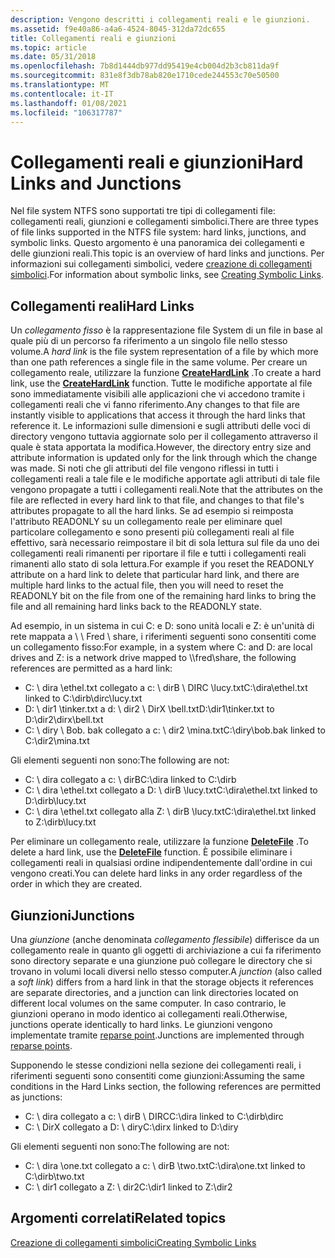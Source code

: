 ```yaml
---
description: Vengono descritti i collegamenti reali e le giunzioni.
ms.assetid: f9e40a86-a4a6-4524-8045-312da72dc655
title: Collegamenti reali e giunzioni
ms.topic: article
ms.date: 05/31/2018
ms.openlocfilehash: 7b8d1444db977dd95419e4cb004d2b3cb811da9f
ms.sourcegitcommit: 831e8f3db78ab820e1710cede244553c70e50500
ms.translationtype: MT
ms.contentlocale: it-IT
ms.lasthandoff: 01/08/2021
ms.locfileid: "106317787"
---
```

# <a name="hard-links-and-junctions"></a><span data-ttu-id="1b10c-103">Collegamenti reali e giunzioni</span><span class="sxs-lookup"><span data-stu-id="1b10c-103">Hard Links and Junctions</span></span>

<span data-ttu-id="1b10c-104">Nel file system NTFS sono supportati tre tipi di collegamenti file: collegamenti reali, giunzioni e collegamenti simbolici.</span><span class="sxs-lookup"><span data-stu-id="1b10c-104">There are three types of file links supported in the NTFS file system: hard links, junctions, and symbolic links.</span></span> <span data-ttu-id="1b10c-105">Questo argomento è una panoramica dei collegamenti e delle giunzioni reali.</span><span class="sxs-lookup"><span data-stu-id="1b10c-105">This topic is an overview of hard links and junctions.</span></span> <span data-ttu-id="1b10c-106">Per informazioni sui collegamenti simbolici, vedere [creazione di collegamenti simbolici](creating-symbolic-links.md).</span><span class="sxs-lookup"><span data-stu-id="1b10c-106">For information about symbolic links, see [Creating Symbolic Links](creating-symbolic-links.md).</span></span>

## <a name="hard-links"></a><span data-ttu-id="1b10c-107">Collegamenti reali</span><span class="sxs-lookup"><span data-stu-id="1b10c-107">Hard Links</span></span>

<span data-ttu-id="1b10c-108">Un *collegamento fisso* è la rappresentazione file System di un file in base al quale più di un percorso fa riferimento a un singolo file nello stesso volume.</span><span class="sxs-lookup"><span data-stu-id="1b10c-108">A *hard link* is the file system representation of a file by which more than one path references a single file in the same volume.</span></span> <span data-ttu-id="1b10c-109">Per creare un collegamento reale, utilizzare la funzione [**CreateHardLink**](/windows/desktop/api/WinBase/nf-winbase-createhardlinka) .</span><span class="sxs-lookup"><span data-stu-id="1b10c-109">To create a hard link, use the [**CreateHardLink**](/windows/desktop/api/WinBase/nf-winbase-createhardlinka) function.</span></span> <span data-ttu-id="1b10c-110">Tutte le modifiche apportate al file sono immediatamente visibili alle applicazioni che vi accedono tramite i collegamenti reali che vi fanno riferimento.</span><span class="sxs-lookup"><span data-stu-id="1b10c-110">Any changes to that file are instantly visible to applications that access it through the hard links that reference it.</span></span> <span data-ttu-id="1b10c-111">Le informazioni sulle dimensioni e sugli attributi delle voci di directory vengono tuttavia aggiornate solo per il collegamento attraverso il quale è stata apportata la modifica.</span><span class="sxs-lookup"><span data-stu-id="1b10c-111">However, the directory entry size and attribute information is updated only for the link through which the change was made.</span></span> <span data-ttu-id="1b10c-112">Si noti che gli attributi del file vengono riflessi in tutti i collegamenti reali a tale file e le modifiche apportate agli attributi di tale file vengono propagate a tutti i collegamenti reali.</span><span class="sxs-lookup"><span data-stu-id="1b10c-112">Note that the attributes on the file are reflected in every hard link to that file, and changes to that file's attributes propagate to all the hard links.</span></span> <span data-ttu-id="1b10c-113">Se ad esempio si reimposta l'attributo READONLY su un collegamento reale per eliminare quel particolare collegamento e sono presenti più collegamenti reali al file effettivo, sarà necessario reimpostare il bit di sola lettura sul file da uno dei collegamenti reali rimanenti per riportare il file e tutti i collegamenti reali rimanenti allo stato di sola lettura.</span><span class="sxs-lookup"><span data-stu-id="1b10c-113">For example if you reset the READONLY attribute on a hard link to delete that particular hard link, and there are multiple hard links to the actual file, then you will need to reset the READONLY bit on the file from one of the remaining hard links to bring the file and all remaining hard links back to the READONLY state.</span></span>

<span data-ttu-id="1b10c-114">Ad esempio, in un sistema in cui C: e D: sono unità locali e Z: è un'unità di rete mappata a \\ \\ Fred \\ share, i riferimenti seguenti sono consentiti come un collegamento fisso:</span><span class="sxs-lookup"><span data-stu-id="1b10c-114">For example, in a system where C: and D: are local drives and Z: is a network drive mapped to \\\\fred\\share, the following references are permitted as a hard link:</span></span>

-   <span data-ttu-id="1b10c-115">C: \\ dira \\ethel.txt collegato a c: \\ dirB \\ DIRC \\lucy.txt</span><span class="sxs-lookup"><span data-stu-id="1b10c-115">C:\\dira\\ethel.txt linked to C:\\dirb\\dirc\\lucy.txt</span></span>
-   <span data-ttu-id="1b10c-116">D: \\ dir1 \\tinker.txt a d: \\ dir2 \\ DirX \\bell.txt</span><span class="sxs-lookup"><span data-stu-id="1b10c-116">D:\\dir1\\tinker.txt to D:\\dir2\\dirx\\bell.txt</span></span>
-   <span data-ttu-id="1b10c-117">C: \\ diry \\ Bob. bak collegato a c: \\ dir2 \\mina.txt</span><span class="sxs-lookup"><span data-stu-id="1b10c-117">C:\\diry\\bob.bak linked to C:\\dir2\\mina.txt</span></span>

<span data-ttu-id="1b10c-118">Gli elementi seguenti non sono:</span><span class="sxs-lookup"><span data-stu-id="1b10c-118">The following are not:</span></span>

-   <span data-ttu-id="1b10c-119">C: \\ dira collegato a c: \\ dirB</span><span class="sxs-lookup"><span data-stu-id="1b10c-119">C:\\dira linked to C:\\dirb</span></span>
-   <span data-ttu-id="1b10c-120">C: \\ dira \\ethel.txt collegato a D: \\ dirB \\lucy.txt</span><span class="sxs-lookup"><span data-stu-id="1b10c-120">C:\\dira\\ethel.txt linked to D:\\dirb\\lucy.txt</span></span>
-   <span data-ttu-id="1b10c-121">C: \\ dira \\ethel.txt collegato alla Z: \\ dirB \\lucy.txt</span><span class="sxs-lookup"><span data-stu-id="1b10c-121">C:\\dira\\ethel.txt linked to Z:\\dirb\\lucy.txt</span></span>

<span data-ttu-id="1b10c-122">Per eliminare un collegamento reale, utilizzare la funzione [**DeleteFile**](/windows/desktop/api/FileAPI/nf-fileapi-deletefilea) .</span><span class="sxs-lookup"><span data-stu-id="1b10c-122">To delete a hard link, use the [**DeleteFile**](/windows/desktop/api/FileAPI/nf-fileapi-deletefilea) function.</span></span> <span data-ttu-id="1b10c-123">È possibile eliminare i collegamenti reali in qualsiasi ordine indipendentemente dall'ordine in cui vengono creati.</span><span class="sxs-lookup"><span data-stu-id="1b10c-123">You can delete hard links in any order regardless of the order in which they are created.</span></span>

## <a name="junctions"></a><span data-ttu-id="1b10c-124">Giunzioni</span><span class="sxs-lookup"><span data-stu-id="1b10c-124">Junctions</span></span>

<span data-ttu-id="1b10c-125">Una *giunzione* (anche denominata *collegamento flessibile*) differisce da un collegamento reale in quanto gli oggetti di archiviazione a cui fa riferimento sono directory separate e una giunzione può collegare le directory che si trovano in volumi locali diversi nello stesso computer.</span><span class="sxs-lookup"><span data-stu-id="1b10c-125">A *junction* (also called a *soft link*) differs from a hard link in that the storage objects it references are separate directories, and a junction can link directories located on different local volumes on the same computer.</span></span> <span data-ttu-id="1b10c-126">In caso contrario, le giunzioni operano in modo identico ai collegamenti reali.</span><span class="sxs-lookup"><span data-stu-id="1b10c-126">Otherwise, junctions operate identically to hard links.</span></span> <span data-ttu-id="1b10c-127">Le giunzioni vengono implementate tramite [reparse point](reparse-points.md).</span><span class="sxs-lookup"><span data-stu-id="1b10c-127">Junctions are implemented through [reparse points](reparse-points.md).</span></span>

<span data-ttu-id="1b10c-128">Supponendo le stesse condizioni nella sezione dei collegamenti reali, i riferimenti seguenti sono consentiti come giunzioni:</span><span class="sxs-lookup"><span data-stu-id="1b10c-128">Assuming the same conditions in the Hard Links section, the following references are permitted as junctions:</span></span>

-   <span data-ttu-id="1b10c-129">C: \\ dira collegato a c: \\ dirB \\ DIRC</span><span class="sxs-lookup"><span data-stu-id="1b10c-129">C:\\dira linked to C:\\dirb\\dirc</span></span>
-   <span data-ttu-id="1b10c-130">C: \\ DirX collegato a D: \\ diry</span><span class="sxs-lookup"><span data-stu-id="1b10c-130">C:\\dirx linked to D:\\diry</span></span>

<span data-ttu-id="1b10c-131">Gli elementi seguenti non sono:</span><span class="sxs-lookup"><span data-stu-id="1b10c-131">The following are not:</span></span>

-   <span data-ttu-id="1b10c-132">C: \\ dira \\one.txt collegato a c: \\ dirB \\two.txt</span><span class="sxs-lookup"><span data-stu-id="1b10c-132">C:\\dira\\one.txt linked to C:\\dirb\\two.txt</span></span>
-   <span data-ttu-id="1b10c-133">C: \\ dir1 collegato a Z: \\ dir2</span><span class="sxs-lookup"><span data-stu-id="1b10c-133">C:\\dir1 linked to Z:\\dir2</span></span>

## <a name="related-topics"></a><span data-ttu-id="1b10c-134">Argomenti correlati</span><span class="sxs-lookup"><span data-stu-id="1b10c-134">Related topics</span></span>

<dl> <dt>

[<span data-ttu-id="1b10c-135">Creazione di collegamenti simbolici</span><span class="sxs-lookup"><span data-stu-id="1b10c-135">Creating Symbolic Links</span></span>](creating-symbolic-links.md)
</dt> </dl>

 

 



